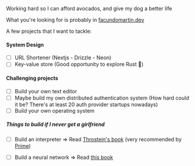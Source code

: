 Working hard so I can afford avocados, and give my dog a better life

What you're looking for is probably in [facundomartin.dev](https://www.facundomartin.dev/)

A few projects that I want to tackle:

#### System Design
- [ ] URL Shortener (Nextjs - Drizzle - Neon)
- [ ] Key-value store (Good opportunity to explore Rust 👀)

#### Challenging projects
- [ ] Build your own text editor
- [ ] Maybe build my own distributed authentication system (How hard could it be? There's at least 20 auth provider startups nowadays)
- [ ] Build your own operating system

##### Things to build if I never get a girlfriend
- [ ] Build an interpreter => Read [Throstein's book](https://interpreterbook.com/) (very recommended by [Prime](https://www.youtube.com/@ThePrimeagen))
- [ ] Build a neural network => Read [this book](https://www.amazon.com/Make-Your-Own-Neural-Network/dp/1530826608/ref=sr_1_1?crid=F5WTHPL7IBAA&dib=eyJ2IjoiMSJ9.OF3x7iTSdV-wjYJ4P4h4ahoyLkh5-yKV0wpjDcKd8PclhrSvC9q0gYyyJkvI35xddsj3vpi8XdswdmMkQlxGNXm0uwAoWrQKfWlzB2aPwSPTzACE0NXMzq-BYNUezzSd9-Qk6XhgaAl-WVdW0pTRwxkEaQPdHtw2y1w7pdOUAFGXxPg4L0FOHepym9S-WGHwoPPLzztJKEqRvzAi-IDRAHC7PyV7Yp5OgrxdUOCf0ZU.h_Yspmt5XL_f3ILInjNDDCxtDDErn-g4Vc1bcIOorzk&dib_tag=se&keywords=build+a+neural+network&qid=1718071426&sprefix=build+a+neural+%2Caps%2C241&sr=8-1)

